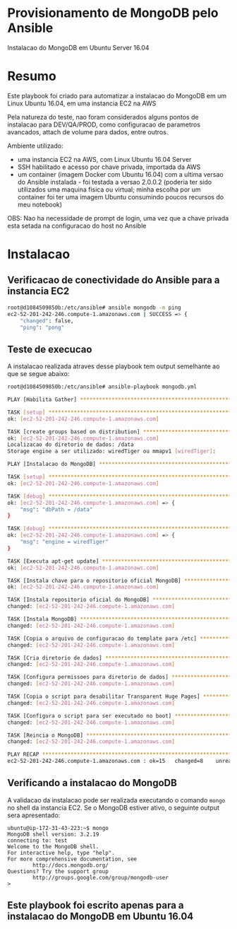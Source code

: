 # Provisionamento de MongoDB pelo Ansible
Instalacao do MongoDB em Ubuntu Server 16.04

# Resumo

Este playbook foi criado para automatizar a instalacao do MongoDB em um Linux Ubuntu 16.04, em uma instancia  EC2 na AWS

Pela natureza do teste, nao foram considerados alguns pontos de instalacao para DEV/QA/PROD, como configuracao de parametros avancados, attach de volume para dados, entre outros.

Ambiente utilizado:

* uma instancia EC2 na AWS, com Linux Ubuntu 16.04 Server
* SSH habilitado e acesso por chave privada, importada da AWS
* um container (imagem Docker com Ubuntu 16.04) com a ultima versao do Ansible instalada - foi testada a versao 2.0.0.2
  (poderia ter sido utilizados uma maquina fisica ou virtual; minha escolha por um container foi ter uma imagem Ubuntu consumindo poucos recursos do meu notebook) 

OBS: Nao ha necessidade de prompt de login, uma vez que a chave privada esta setada na configuracao do host no Ansible

# Instalacao

## Verificacao de conectividade do Ansible para a instancia EC2

```bash
root@d1084509850b:/etc/ansible# ansible mongodb -m ping
ec2-52-201-242-246.compute-1.amazonaws.com | SUCCESS => {
    "changed": false, 
    "ping": "pong"
```

## Teste de execucao

A instalacao realizada atraves desse playbook tem output semelhante ao que se segue abaixo:

```bash
root@d1084509850b:/etc/ansible# ansible-playbook mongodb.yml 

PLAY [Habilita Gather] *********************************************************

TASK [setup] *******************************************************************
ok: [ec2-52-201-242-246.compute-1.amazonaws.com]

TASK [create groups based on distribution] *************************************
ok: [ec2-52-201-242-246.compute-1.amazonaws.com]
Localizacao do diretorio de dados: /data
Storage engine a ser utilizado: wiredTiger ou mmapv1 [wiredTiger]: 

PLAY [Instalacao do MongoDB] ***************************************************

TASK [setup] *******************************************************************
ok: [ec2-52-201-242-246.compute-1.amazonaws.com]

TASK [debug] *******************************************************************
ok: [ec2-52-201-242-246.compute-1.amazonaws.com] => {
    "msg": "dbPath = /data"
}

TASK [debug] *******************************************************************
ok: [ec2-52-201-242-246.compute-1.amazonaws.com] => {
    "msg": "engine = wiredTiger"
}

TASK [Executa apt-get update] **************************************************
ok: [ec2-52-201-242-246.compute-1.amazonaws.com]

TASK [Instala chave para o repositorio oficial MongoDB] ************************
ok: [ec2-52-201-242-246.compute-1.amazonaws.com]

TASK [Instala repositorio oficial do MongoDB] **********************************
changed: [ec2-52-201-242-246.compute-1.amazonaws.com]

TASK [Instala MongoDB] *********************************************************
changed: [ec2-52-201-242-246.compute-1.amazonaws.com]

TASK [Copia o arquivo de configuracao do template para /etc] *******************
changed: [ec2-52-201-242-246.compute-1.amazonaws.com]

TASK [Cria diretorio de dados] *************************************************
changed: [ec2-52-201-242-246.compute-1.amazonaws.com]

TASK [Configura permissoes para diretorio de dados] ****************************
changed: [ec2-52-201-242-246.compute-1.amazonaws.com]

TASK [Copia o script para desabilitar Transparent Huge Pages] ******************
changed: [ec2-52-201-242-246.compute-1.amazonaws.com]

TASK [Configura o script para ser executado no boot] ***************************
changed: [ec2-52-201-242-246.compute-1.amazonaws.com]

TASK [Reincia o MongoDB] *******************************************************
changed: [ec2-52-201-242-246.compute-1.amazonaws.com]

PLAY RECAP *********************************************************************
ec2-52-201-242-246.compute-1.amazonaws.com : ok=15   changed=8    unreachable=0    failed=0 
```

## Verificando a instalacao do MongoDB

A validacao da instalacao pode ser realizada executando o comando `mongo` no shell da instancia EC2.
Se o MongoDB estiver ativo, o seguinte output sera apresentado:

```
ubuntu@ip-172-31-43-223:~$ mongo
MongoDB shell version: 3.2.19
connecting to: test
Welcome to the MongoDB shell.
For interactive help, type "help".
For more comprehensive documentation, see
        http://docs.mongodb.org/
Questions? Try the support group
        http://groups.google.com/group/mongodb-user
>
```

## Este playbook foi escrito apenas para a instalacao do MongoDB em Ubuntu 16.04 
